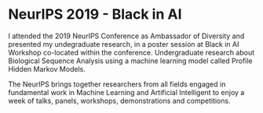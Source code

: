 # NeurIPS 2019 - Black in AI

I attended the 2019 NeurIPS Conference as Ambassador of Diversity and presented my undegraduate research, in a poster session at Black in AI Workshop co-located within the conference. Undergraduate research about Biological Sequence Analysis using a machine learning model called Profile Hidden Markov Models.

The NeurIPS brings together researchers from all fields engaged in fundamental work in Machine Learning and Artificial Intelligent to enjoy a week of talks, panels, workshops, demonstrations and competitions. 

 
